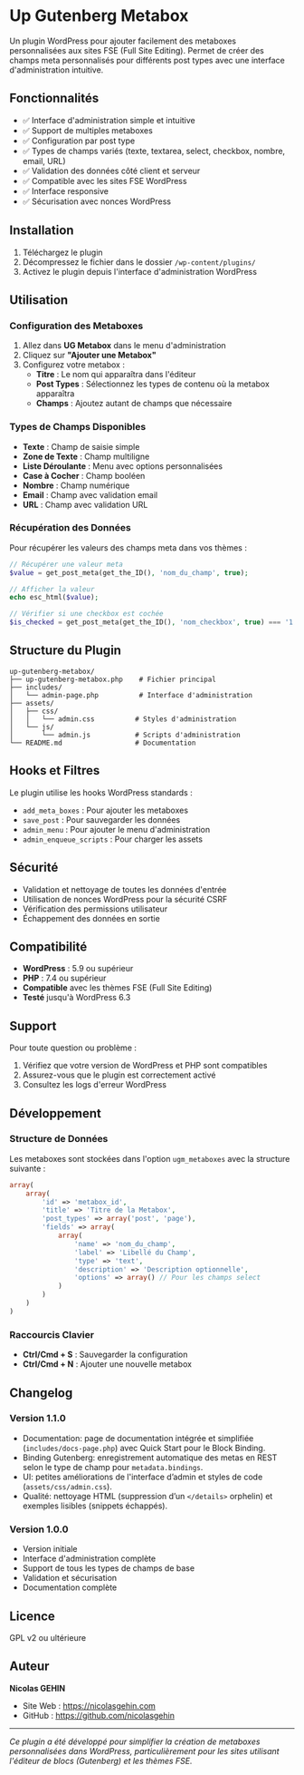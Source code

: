 # Up Gutenberg Metabox

Un plugin WordPress pour ajouter facilement des metaboxes personnalisées aux sites FSE (Full Site Editing). Permet de créer des champs meta personnalisés pour différents post types avec une interface d'administration intuitive.

## Fonctionnalités

- ✅ Interface d'administration simple et intuitive
- ✅ Support de multiples metaboxes
- ✅ Configuration par post type
- ✅ Types de champs variés (texte, textarea, select, checkbox, nombre, email, URL)
- ✅ Validation des données côté client et serveur
- ✅ Compatible avec les sites FSE WordPress
- ✅ Interface responsive
- ✅ Sécurisation avec nonces WordPress

## Installation

1. Téléchargez le plugin
2. Décompressez le fichier dans le dossier `/wp-content/plugins/`
3. Activez le plugin depuis l'interface d'administration WordPress

## Utilisation

### Configuration des Metaboxes

1. Allez dans **UG Metabox** dans le menu d'administration
2. Cliquez sur **"Ajouter une Metabox"**
3. Configurez votre metabox :
   - **Titre** : Le nom qui apparaîtra dans l'éditeur
   - **Post Types** : Sélectionnez les types de contenu où la metabox apparaîtra
   - **Champs** : Ajoutez autant de champs que nécessaire

### Types de Champs Disponibles

- **Texte** : Champ de saisie simple
- **Zone de Texte** : Champ multiligne
- **Liste Déroulante** : Menu avec options personnalisées
- **Case à Cocher** : Champ booléen
- **Nombre** : Champ numérique
- **Email** : Champ avec validation email
- **URL** : Champ avec validation URL

### Récupération des Données

Pour récupérer les valeurs des champs meta dans vos thèmes :

```php
// Récupérer une valeur meta
$value = get_post_meta(get_the_ID(), 'nom_du_champ', true);

// Afficher la valeur
echo esc_html($value);

// Vérifier si une checkbox est cochée
$is_checked = get_post_meta(get_the_ID(), 'nom_checkbox', true) === '1';
```

## Structure du Plugin

```
up-gutenberg-metabox/
├── up-gutenberg-metabox.php    # Fichier principal
├── includes/
│   └── admin-page.php          # Interface d'administration
├── assets/
│   ├── css/
│   │   └── admin.css          # Styles d'administration
│   └── js/
│       └── admin.js           # Scripts d'administration
└── README.md                  # Documentation
```

## Hooks et Filtres

Le plugin utilise les hooks WordPress standards :

- `add_meta_boxes` : Pour ajouter les metaboxes
- `save_post` : Pour sauvegarder les données
- `admin_menu` : Pour ajouter le menu d'administration
- `admin_enqueue_scripts` : Pour charger les assets

## Sécurité

- Validation et nettoyage de toutes les données d'entrée
- Utilisation de nonces WordPress pour la sécurité CSRF
- Vérification des permissions utilisateur
- Échappement des données en sortie

## Compatibilité

- **WordPress** : 5.9 ou supérieur
- **PHP** : 7.4 ou supérieur
- **Compatible** avec les thèmes FSE (Full Site Editing)
- **Testé** jusqu'à WordPress 6.3

## Support

Pour toute question ou problème :

1. Vérifiez que votre version de WordPress et PHP sont compatibles
2. Assurez-vous que le plugin est correctement activé
3. Consultez les logs d'erreur WordPress

## Développement

### Structure de Données

Les metaboxes sont stockées dans l'option `ugm_metaboxes` avec la structure suivante :

```php
array(
    array(
        'id' => 'metabox_id',
        'title' => 'Titre de la Metabox',
        'post_types' => array('post', 'page'),
        'fields' => array(
            array(
                'name' => 'nom_du_champ',
                'label' => 'Libellé du Champ',
                'type' => 'text',
                'description' => 'Description optionnelle',
                'options' => array() // Pour les champs select
            )
        )
    )
)
```

### Raccourcis Clavier

- **Ctrl/Cmd + S** : Sauvegarder la configuration
- **Ctrl/Cmd + N** : Ajouter une nouvelle metabox

## Changelog

### Version 1.1.0
- Documentation: page de documentation intégrée et simplifiée (`includes/docs-page.php`) avec Quick Start pour le Block Binding.
- Binding Gutenberg: enregistrement automatique des metas en REST selon le type de champ pour `metadata.bindings`.
- UI: petites améliorations de l'interface d’admin et styles de code (`assets/css/admin.css`).
- Qualité: nettoyage HTML (suppression d’un `</details>` orphelin) et exemples lisibles (snippets échappés).

### Version 1.0.0
- Version initiale
- Interface d'administration complète
- Support de tous les types de champs de base
- Validation et sécurisation
- Documentation complète

## Licence

GPL v2 ou ultérieure

## Auteur

**Nicolas GEHIN**
- Site Web : https://nicolasgehin.com
- GitHub : https://github.com/nicolasgehin

---

*Ce plugin a été développé pour simplifier la création de metaboxes personnalisées dans WordPress, particulièrement pour les sites utilisant l'éditeur de blocs (Gutenberg) et les thèmes FSE.*
